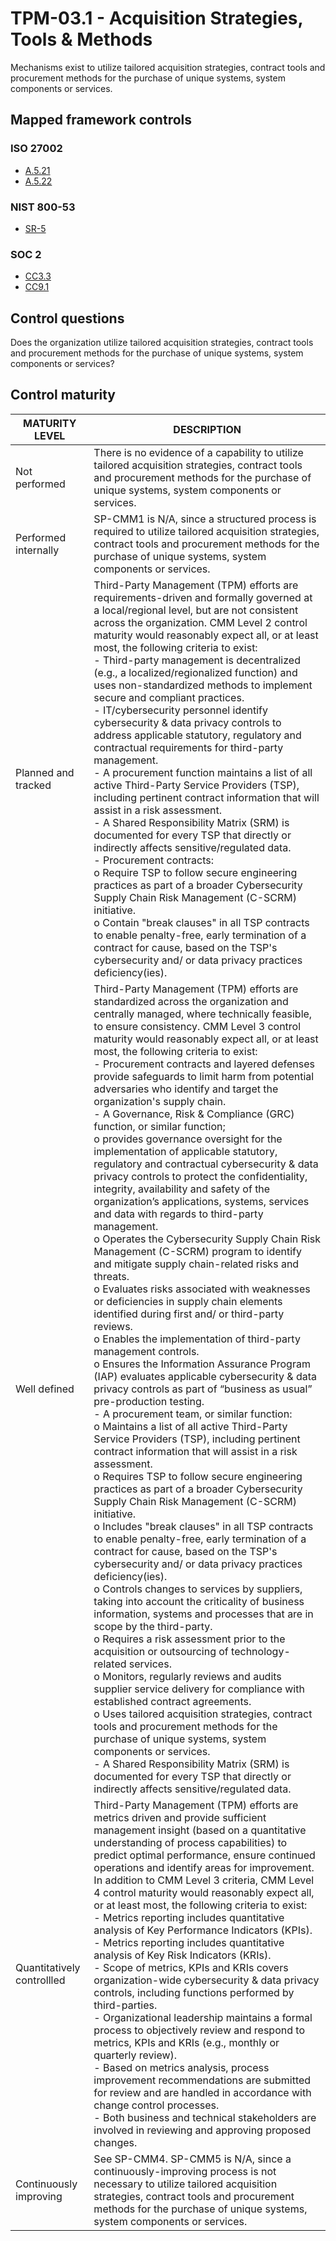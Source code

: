 # TPM-03.1 - Acquisition Strategies, Tools & Methods
Mechanisms exist to utilize tailored acquisition strategies, contract tools and procurement methods for the purchase of unique systems, system components or services.
## Mapped framework controls
### ISO 27002
- [A.5.21](../iso27002/a-5.md#a521)
- [A.5.22](../iso27002/a-5.md#a522)
### NIST 800-53
- [SR-5](../nist80053/sr-5.md)
### SOC 2
- [CC3.3](../soc2/cc33.md)
- [CC9.1](../soc2/cc91.md)
## Control questions
Does the organization utilize tailored acquisition strategies, contract tools and procurement methods for the purchase of unique systems, system components or services?
## Control maturity
|       MATURITY LEVEL       |                                                                                                                                                                                                                                                                                                                                                                                                                                                                                                                                                                                                                                                                                                                                                                                                                                                                                                                                                                                                                                                                                                                                                                                                                                                                                                                    DESCRIPTION                                                                                                                                                                                                                                                                                                                                                                                                                                                                                                                                                                                                                                                                                                                                                                                                                                                                                                                                                                                                                                                                                                                                                                                                                                                                                                                    |
|----------------------------|---------------------------------------------------------------------------------------------------------------------------------------------------------------------------------------------------------------------------------------------------------------------------------------------------------------------------------------------------------------------------------------------------------------------------------------------------------------------------------------------------------------------------------------------------------------------------------------------------------------------------------------------------------------------------------------------------------------------------------------------------------------------------------------------------------------------------------------------------------------------------------------------------------------------------------------------------------------------------------------------------------------------------------------------------------------------------------------------------------------------------------------------------------------------------------------------------------------------------------------------------------------------------------------------------------------------------------------------------------------------------------------------------------------------------------------------------------------------------------------------------------------------------------------------------------------------------------------------------------------------------------------------------------------------------------------------------------------------------------------------------------------------------------------------------------------------------------------------------------------------------------------------------------------------------------------------------------------------------------------------------------------------------------------------------------------------------------------------------------------------------------------------------------------------------------------------------------------------------------------------------------------------------------------------------------------------------------------------------------------------------------------------------------------------------------------------------------------------------------------------------------------------------------------------------------------------------------------------------------------------------------------------------|
| Not performed              | There is no evidence of a capability to utilize tailored acquisition strategies, contract tools and procurement methods for the purchase of unique systems, system components or services.                                                                                                                                                                                                                                                                                                                                                                                                                                                                                                                                                                                                                                                                                                                                                                                                                                                                                                                                                                                                                                                                                                                                                                                                                                                                                                                                                                                                                                                                                                                                                                                                                                                                                                                                                                                                                                                                                                                                                                                                                                                                                                                                                                                                                                                                                                                                                                                                                                                        |
| Performed internally       | SP-CMM1 is N/A, since a structured process is required to utilize tailored acquisition strategies, contract tools and procurement methods for the purchase of unique systems, system components or services.                                                                                                                                                                                                                                                                                                                                                                                                                                                                                                                                                                                                                                                                                                                                                                                                                                                                                                                                                                                                                                                                                                                                                                                                                                                                                                                                                                                                                                                                                                                                                                                                                                                                                                                                                                                                                                                                                                                                                                                                                                                                                                                                                                                                                                                                                                                                                                                                                                      |
| Planned and tracked        | Third-Party Management (TPM) efforts are requirements-driven and formally governed at a local/regional level, but are not consistent across the organization. CMM Level 2 control maturity would reasonably expect all, or at least most, the following criteria to exist:<br>- Third-party management is decentralized (e.g., a localized/regionalized function) and uses non-standardized methods to implement secure and compliant practices.<br>- IT/cybersecurity personnel identify cybersecurity & data privacy controls to address applicable statutory, regulatory and contractual requirements for third-party management.<br>- A procurement function maintains a list of all active Third-Party Service Providers (TSP), including pertinent contract information that will assist in a risk assessment.<br>- A Shared Responsibility Matrix (SRM) is documented for every TSP that directly or indirectly affects sensitive/regulated data.<br>- Procurement contracts:<br>o	Require TSP to follow secure engineering practices as part of a broader Cybersecurity Supply Chain Risk Management (C-SCRM) initiative.<br>o	Contain "break clauses" in all TSP contracts to enable penalty-free, early termination of a contract for cause, based on the TSP's cybersecurity and/ or data privacy practices deficiency(ies).                                                                                                                                                                                                                                                                                                                                                                                                                                                                                                                                                                                                                                                                                                                                                                                                                                                                                                                                                                                                                                                                                                                                                                                                                                                                                                             |
| Well defined               | Third-Party Management (TPM) efforts are standardized across the organization and centrally managed, where technically feasible, to ensure consistency. CMM Level 3 control maturity would reasonably expect all, or at least most, the following criteria to exist:<br>- Procurement contracts and layered defenses provide safeguards to limit harm from potential adversaries who identify and target the organization's supply chain.<br>- A Governance, Risk & Compliance (GRC) function, or similar function;<br>o	provides governance oversight for the implementation of applicable statutory, regulatory and contractual cybersecurity & data privacy controls to protect the confidentiality, integrity, availability and safety of the organization’s applications, systems, services and data with regards to third-party management.<br>o	Operates the Cybersecurity Supply Chain Risk Management (C-SCRM) program to identify and mitigate supply chain-related risks and threats.<br>o	Evaluates risks associated with weaknesses or deficiencies in supply chain elements identified during first and/ or third-party reviews. <br>o	Enables the implementation of third-party management controls.<br>o	Ensures the Information Assurance Program (IAP) evaluates applicable cybersecurity & data privacy controls as part of “business as usual” pre-production testing. <br>- A procurement team, or similar function:<br>o	Maintains a list of all active Third-Party Service Providers (TSP), including pertinent contract information that will assist in a risk assessment.<br>o	Requires TSP to follow secure engineering practices as part of a broader Cybersecurity Supply Chain Risk Management (C-SCRM) initiative.<br>o	Includes "break clauses" in all TSP contracts to enable penalty-free, early termination of a contract for cause, based on the TSP's cybersecurity and/ or data privacy practices deficiency(ies).<br>o	Controls changes to services by suppliers, taking into account the criticality of business information, systems and processes that are in scope by the third-party.<br>o	Requires a risk assessment prior to the acquisition or outsourcing of technology-related services.<br>o	Monitors, regularly reviews and audits supplier service delivery for compliance with established contract agreements. <br>o	Uses tailored acquisition strategies, contract tools and procurement methods for the purchase of unique systems, system components or services.<br>- A Shared Responsibility Matrix (SRM) is documented for every TSP that directly or indirectly affects sensitive/regulated data. |
| Quantitatively controllled | Third-Party Management (TPM) efforts are metrics driven and provide sufficient management insight (based on a quantitative understanding of process capabilities) to predict optimal performance, ensure continued operations and identify areas for improvement. In addition to CMM Level 3 criteria, CMM Level 4 control maturity would reasonably expect all, or at least most, the following criteria to exist:<br>- 	Metrics reporting includes quantitative analysis of Key Performance Indicators (KPIs).<br>- 	Metrics reporting includes quantitative analysis of Key Risk Indicators (KRIs).<br>- 	Scope of metrics, KPIs and KRIs covers organization-wide cybersecurity & data privacy controls, including functions performed by third-parties.<br>- 	Organizational leadership maintains a formal process to objectively review and respond to metrics, KPIs and KRIs (e.g., monthly or quarterly review).<br>- 	Based on metrics analysis, process improvement recommendations are submitted for review and are handled in accordance with change control processes.<br>- 	Both business and technical stakeholders are involved in reviewing and approving proposed changes.                                                                                                                                                                                                                                                                                                                                                                                                                                                                                                                                                                                                                                                                                                                                                                                                                                                                                                                                                                                                                                                                                                                                                                                                                                                                                                                                                                                                                                                            |
| Continuously improving     | See SP-CMM4. SP-CMM5 is N/A, since a continuously-improving process is not necessary to utilize tailored acquisition strategies, contract tools and procurement methods for the purchase of unique systems, system components or services.                                                                                                                                                                                                                                                                                                                                                                                                                                                                                                                                                                                                                                                                                                                                                                                                                                                                                                                                                                                                                                                                                                                                                                                                                                                                                                                                                                                                                                                                                                                                                                                                                                                                                                                                                                                                                                                                                                                                                                                                                                                                                                                                                                                                                                                                                                                                                                                                        |
